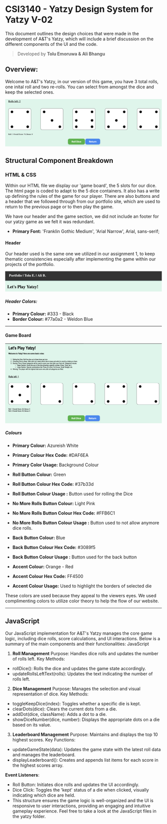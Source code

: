 # CSI3140 - Yatzy Design System for Yatzy V-02 

This document outlines the design choices that were made in the development of A&T's Yatzy, which will include a brief discussion on the different components of the UI and the code. 

> Developed by **Tolu Emoruwa & Ali Bhangu**

## Overview: 
Welcome to A&T's Yatzy, in our version of this game, you have 3 total rolls, one inital roll and two re-rolls. You can select from amongst the dice and keep the selected ones. 

<picture>
    <img src="../docs/assets/design_system//yatzy-dice.png">
</picture>

## Structural Component Breakdown 

### HTML  & CSS
Within our HTML file we display our 'game board', the 5 slots for our dice. The html page is coded to adapt to the 5 dice containers. It also has a write up defining the rules of the game for our player. There are also buttons and a header that we followed through from our portfolio site, which are used to return to the previous page or to then play the game. 

We have our header and the game section, we did not include an footer for our yatzy game as we felt it was redundant. 

- **Primary Font:** 'Franklin Gothic Medium', 'Arial Narrow', Arial, sans-serif;


#### Header
Our header used is the same one we utilized in our assignment 1, to keep thematic consistencies especially after implementing the game within our projects of the portfolio. 

![Header](../docs/assets/design_system/header.png) 

##### Header Colors: 
- **Primary Colour:** #333 - Black 
- **Border Colour:** #77a0a2 - Weldon Blue

---

#### Game Board 
![GameBoard](/docs/assets/design_system/yatzy-game-board.png)


##### Colours
- **Primary Colour:** Azureish White
- **Primary Colour Hex Code:** #DAF6EA
- **Primary Color Usage:** Background Colour 

- **Roll Button Colour:** Green
- **Roll Button Colour Hex Code:** #37b33d
- **Roll Button Colour Usage :** Button used for rolling the Dice 

- **No More Rolls Button Colour:** Light Pink
- **No More Rolls Button Colour Hex Code:** #FFB6C1
- **No More Rolls Button Colour Usage :** Button used to not allow anymore dice rolls. 

- **Back Button Colour:** Blue
- **Back Button Colour Hex Code:** #3089f5
- **Back Button Colour Usage :** Button used for the back button 

- **Accent Colour:** Orange - Red
- **Accent Colour Hex Code:** FF4500
- **Accent Colour Usage:** Used to highlight the borders of selected die

These colors are used because they appeal to the viewers eyes. We used complimenting colors to utilize color theory to help the flow of our website. 

---
## JavaScript
Our JavaScript implementation for A&T's Yatzy manages the core game logic, including dice rolls, score calculations, and UI interactions. Below is a summary of the main components and their functionalities:
JavaScript

1. **Roll Management**
Purpose: Handles dice rolls and updates the number of rolls left.
Key Methods:
- rollDice(): Rolls the dice and updates the game state accordingly.
- updateRollsLeftText(rolls): Updates the text indicating the number of rolls left.

2. **Dice Management**
Purpose: Manages the selection and visual representation of dice.
Key Methods:
- toggleKeepDice(index): Toggles whether a specific die is kept.
- clearDots(dice): Clears the current dots from a die.
- addDot(dice, className): Adds a dot to a die.
- showDiceNumber(dice, number): Displays the appropriate dots on a die based on its value.

3. **Leaderboard Management**
Purpose: Maintains and displays the top 10 highest scores.
Key Functions:
- updateGameState(data): Updates the game state with the latest roll data and manages the leaderboard.
- displayLeaderboard(): Creates and appends list items for each score in the highest scores array.

**Event Listeners**:
- Roll Button: Initiates dice rolls and updates the UI accordingly.
- Dice Click: Toggles the 'kept' status of a die when clicked, visually indicating which dice are held.
- This structure ensures the game logic is well-organized and the UI is responsive to user interactions, providing an engaging and intuitive gameplay experience. Feel free to take a look at the JavaScript files in the yatzy folder.